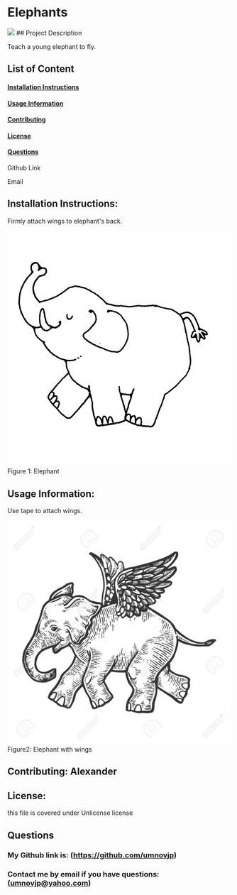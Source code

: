 
# Elephants
<img src="./Image/license-Unlicense-blue.svg">
## Project Description

Teach a young elephant to fly. 


## List of Content
#### [Installation Instructions](#installation-instructions)
#### [Usage Information](#usage-information)
#### [Contributing](#contributing)
#### [License](#license)
#### [Questions](#questions) 
    
Github Link
    
Email

## Installation Instructions: 
Firmly attach wings to elephant's back.
  
![First image](/Images/image1.jpg) 
Figure 1: Elephant 

## Usage Information: 
Use tape to attach wings.  
  
![Second image](/Images/image4.jpg) 
Figure2: Elephant with wings

## Contributing: Alexander

## License: 

this file is covered under Unlicense license

## Questions
### My Github link is: (https://github.com/umnovjp)
### Contact me by email if you have questions: (umnovjp@yahoo.com)
    